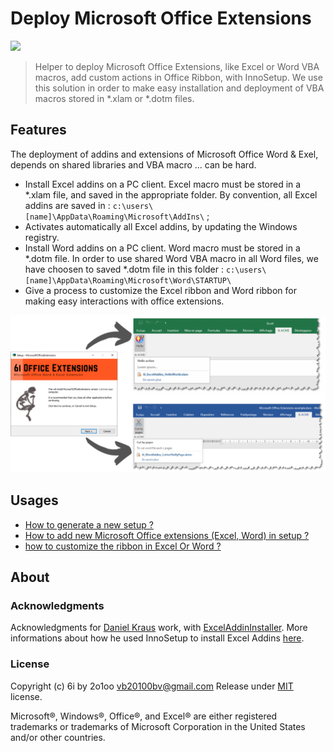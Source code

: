 Deploy Microsoft Office Extensions
==================================

![](https://img.shields.io/badge/Deploy_Microsoft_Office_Extensions-alpha-green.svg?style=flat-square)  

> Helper to deploy Microsoft Office Extensions, like Excel or Word VBA macros, add custom actions in Office Ribbon, with InnoSetup. We use this solution in order to make easy installation and deployment of VBA macros stored in *.xlam or *.dotm files.

## Features

The deployment of addins and extensions of Microsoft Office Word & Exel, depends on shared libraries and VBA macro ... can be hard.

 - Install Excel addins on a PC client. Excel macro must be stored in a *.xlam file, and saved in the appropriate folder. By convention, all Excel addins are saved in : `c:\users\[name]\AppData\Roaming\Microsoft\AddIns\` ;
 - Activates automatically all Excel addins, by updating the Windows registry.
 - Install Word addins on a PC client. Word macro must be stored in a *.dotm file. In order to use shared Word VBA macro in all Word files, we have choosen to saved *.dotm file in this folder : `c:\users\[name]\AppData\Roaming\Microsoft\Word\STARTUP\` 
 - Give a process to customize the Excel ribbon and Word ribbon for making easy interactions with office extensions.     

![](./doc/images/deploy-microsoft-office-extensions-cover.png)

## Usages

 - [How to generate a new setup ?](./doc/how-to-generate-new-setup.md)
 - [How to add new Microsoft Office extensions (Excel, Word) in setup ?](./doc/how-to-add-new-Microsoft-Office-extensions-in-setup.md)
 - [how to customize the ribbon in Excel Or Word ?](./doc/how-to-customize-the-ribbon-in-Excel-or-Word.md)
 

## About

### Acknowledgments

Acknowledgments for [Daniel Kraus](http://github.com/bovender) work, with [ExcelAddinInstaller](https://github.com/bovender/ExcelAddinInstaller). More informations about how he used InnoSetup to install Excel Addins [here](https://www.xltoolbox.net/blog/2013/12/using-innosetup-to-install-excel-addins.html). 

### License

Copyright (c) 6i by 2o1oo <vb20100bv@gmail.com>
Release under [MIT](./LICENSE.md) license.

Microsoft®, Windows®, Office®, and Excel® are either registered trademarks or trademarks of Microsoft Corporation in the United States and/or other countries.